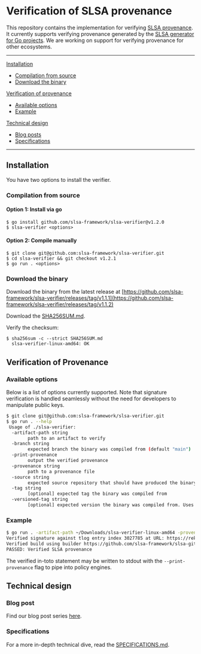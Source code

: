 # Verification of SLSA provenance
This repository contains the implementation for verifying [SLSA provenance](https://slsa.dev/). It currently supports verifying provenance generated by the [SLSA generator for Go projects](https://github.com/slsa-framework/slsa-github-generator/blob/main/.github/workflows/builder_go_slsa3.yml). We are working on support for verifying provenance for other ecosystems.

________
[Installation](#installation)
- [Compilation from source](#compilation-from-source)
- [Download the binary](#download-the-binary)

[Verification of provenance](#verification-of-provenance)
- [Available options](#available-options)
- [Example](#example)

[Technical design](#technial-design)
- [Blog posts](#blog-posts)
- [Specifications](#specifications)
________

## Installation

You have two options to install the verifier.

### Compilation from source

#### Option 1: Install via go
```
$ go install github.com/slsa-framework/slsa-verifier@v1.2.0
$ slsa-verifier <options>
```

#### Option 2: Compile manually
```
$ git clone git@github.com:slsa-framework/slsa-verifier.git
$ cd slsa-verifier && git checkout v1.2.1
$ go run . <options>
```

### Download the binary

Download the binary from the latest release at [https://github.com/slsa-framework/slsa-verifier/releases/tag/v1.1.1](https://github.com/slsa-framework/slsa-verifier/releases/tag/v1.1.2)

Download the [SHA256SUM.md](https://github.com/slsa-framework/slsa-verifier/blob/main/SHA256SUM.md).

Verify the checksum:

```
$ sha256sum -c --strict SHA256SUM.md
  slsa-verifier-linux-amd64: OK
```

## Verification of Provenance

### Available options

Below is a list of options currently supported. Note that signature verification is handled seamlessly without the need for developers to manipulate public keys.

```bash
$ git clone git@github.com:slsa-framework/slsa-verifier.git
$ go run . --help
 Usage of ./slsa-verifier:
  -artifact-path string
    	path to an artifact to verify
  -branch string
    	expected branch the binary was compiled from (default "main")
  -print-provenance
    	output the verified provenance
  -provenance string
    	path to a provenance file
  -source string
    	expected source repository that should have produced the binary, e.g. github.com/some/repo
  -tag string
    	[optional] expected tag the binary was compiled from
  -versioned-tag string
    	[optional] expected version the binary was compiled from. Uses semantic version to match the tag
```

### Example

```bash
$ go run . -artifact-path ~/Downloads/slsa-verifier-linux-amd64 -provenance ~/Downloads/slsa-verifier-linux-amd64.intoto.jsonl -source github.com/slsa-framework/slsa-verifier -tag v1.2.0
Verified signature against tlog entry index 3027785 at URL: https://rekor.sigstore.dev/api/v1/log/entries/0cdff5b6a013379f9c1c5c6c598ad73c60de5acd969ba70ea2e874098b6e789f
Verified build using builder https://github.com/slsa-framework/slsa-github-generator/.github/workflows/builder_go_slsa3.yml@refs/tags/v1.1.1 at commit fb9aeaf6384fd588e56ad90978fe025b3fd44849
PASSED: Verified SLSA provenance
```

The verified in-toto statement may be written to stdout with the `--print-provenance` flag to pipe into policy engines. 

## Technical design

### Blog post
Find our blog post series [here](https://security.googleblog.com/2022/04/improving-software-supply-chain.html).

### Specifications
For a more in-depth technical dive, read the [SPECIFICATIONS.md](https://github.com/slsa-framework/slsa-github-generator/blob/main/SPECIFICATIONS.md).
